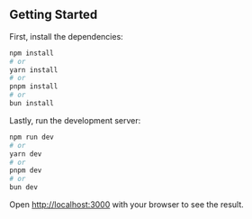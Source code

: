 ## Getting Started

First,
install the dependencies:

```bash
npm install
# or
yarn install  
# or
pnpm install
# or
bun install
```

Lastly, run the development server:
```bash
npm run dev
# or
yarn dev
# or
pnpm dev
# or
bun dev
```

Open [http://localhost:3000](http://localhost:3000) with your browser to see the result.
